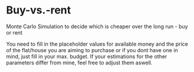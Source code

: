 # Buy-vs.-rent
Monte Carlo Simulation to decide which is cheaper over the long run - buy or rent

You need to fill in the placeholder values for available money and the price of the flat/house you are aiming to purchase or if you dont have one in mind, just fill in your max. budget. If your estimations for the other parameters differ from mine, feel free to adjust them aswell. 
